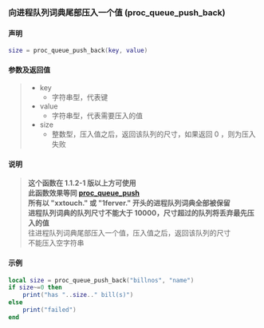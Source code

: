 ### 向进程队列词典尾部压入一个值 \(**proc\_queue\_push\_back**\)


#### 声明
```lua
size = proc_queue_push_back(key, value)
```


#### 参数及返回值
> - key
>   - 字符串型，代表键
> - value
>   - 字符串型，代表需要压入的值
> - size
>   - 整数型，压入值之后，返回该队列的尺寸，如果返回 0 ，则为压入失败


#### 说明
> **这个函数在 1\.1\.2\-1 版以上方可使用**  
> **此函数效果等同 [proc_queue_push](/Handbook/proc/proc_queue_push.md)**  
> **所有以 "xxtouch\." 或 "1ferver\." 开头的进程队列词典全部被保留**  
> **进程队列词典的队列尺寸不能大于 10000，尺寸超过的队列将丢弃最先压入的值**  
> 往进程队列词典尾部压入一个值，压入值之后，返回该队列的尺寸  
> 不能压入空字符串  


#### 示例  
```lua
local size = proc_queue_push_back("billnos", "name")
if size~=0 then
    print("has "..size.." bill(s)")
else
    print("failed")
end
```

